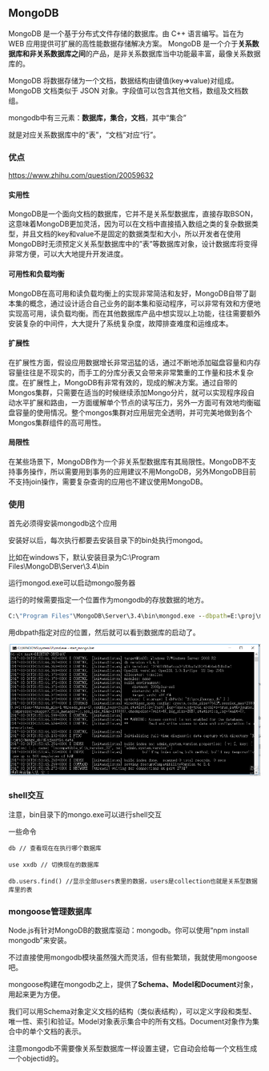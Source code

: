 ## MongoDB
MongoDB 是一个基于分布式文件存储的数据库。由 C++ 语言编写。旨在为 WEB 应用提供可扩展的高性能数据存储解决方案。
MongoDB 是一个介于**关系数据库和非关系数据库之间**的产品，是非关系数据库当中功能最丰富，最像关系数据库的。


MongoDB 将数据存储为一个文档，数据结构由键值(key=>value)对组成。MongoDB 文档类似于 JSON 对象。字段值可以包含其他文档，数组及文档数组。

mongodb中有三元素：**数据库，集合，文档**，其中“集合”

就是对应关系数据库中的“表”，“文档”对应“行”。

### 优点

<A>https://www.zhihu.com/question/20059632</a>
#### 实用性
MongoDB是一个面向文档的数据库，它并不是关系型数据库，直接存取BSON，这意味着MongoDB更加灵活，因为可以在文档中直接插入数组之类的复杂数据类型，并且文档的key和value不是固定的数据类型和大小，所以开发者在使用MongoDB时无须预定义关系型数据库中的”表”等数据库对象，设计数据库将变得非常方便，可以大大地提升开发进度。

#### 可用性和负载均衡
MongoDB在高可用和读负载均衡上的实现非常简洁和友好，MongoDB自带了副本集的概念，通过设计适合自己业务的副本集和驱动程序，可以非常有效和方便地实现高可用，读负载均衡。而在其他数据库产品中想实现以上功能，往往需要额外安装复杂的中间件，大大提升了系统复杂度，故障排查难度和运维成本。

#### 扩展性
在扩展性方面，假设应用数据增长非常迅猛的话，通过不断地添加磁盘容量和内存容量往往是不现实的，而手工的分库分表又会带来非常繁重的工作量和技术复杂度。在扩展性上，MongoDB有非常有效的，现成的解决方案。通过自带的Mongos集群，只需要在适当的时候继续添加Mongo分片，就可以实现程序段自动水平扩展和路由，一方面缓解单个节点的读写压力，另外一方面可有效地均衡磁盘容量的使用情况。整个mongos集群对应用层完全透明，并可完美地做到各个Mongos集群组件的高可用性。

#### 局限性
在某些场景下，MongoDB作为一个非关系型数据库有其局限性。MongoDB不支持事务操作，所以需要用到事务的应用建议不用MongoDB，另外MongoDB目前不支持join操作，需要复杂查询的应用也不建议使用MongoDB。


### 使用
首先必须得安装mongodb这个应用

安装好以后，每次执行都要去安装目录下的bin处执行mongod。

比如在windows下，默认安装目录为C:\Program Files\MongoDB\Server\3.4\bin

运行mongod.exe可以启动mongo服务器

运行的时候需要指定一个位置作为mongodb的存放数据的地方。

``` bat
C:\"Program Files"\MongoDB\Server\3.4\bin\mongod.exe --dbpath=E:\proj\mongo_db
```

用dbpath指定对应的位置，然后就可以看到数据库的启动了。

![](image/mongodb1.png)

### shell交互

注意，bin目录下的mongo.exe可以进行shell交互

一些命令
```
db // 查看现在在执行哪个数据库

use xxdb // 切换现在的数据库

db.users.find() //显示全部users表里的数据，users是collection也就是关系型数据库里的表
```


### mongoose管理数据库
Node.js有针对MongoDB的数据库驱动：mongodb。你可以使用“npm install mongodb”来安装。

不过直接使用mongodb模块虽然强大而灵活，但有些繁琐，我就使用mongoose吧。

mongoose构建在mongodb之上，提供了**Schema、Model和Document**对象，用起来更为方便。

我们可以用Schema对象定义文档的结构（类似表结构），可以定义字段和类型、唯一性、索引和验证。Model对象表示集合中的所有文档。Document对象作为集合中的单个文档的表示。


注意mongodb不需要像关系型数据库一样设置主键，它自动会给每一个文档生成一个objectid的。